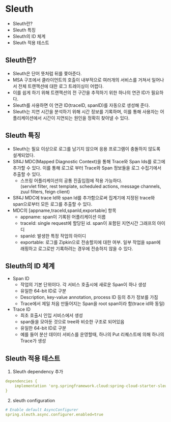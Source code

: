 # Sleuth 
* Sleuth란? 
* Sleuth 특징 
* Sleuth의 ID 체계
* Sleuth 적용 테스트 
 
## Sleuth란? 
* Sleuth은 단어 뜻처럼 뒤를 쫓아준다.
* MSA 구조에서 클라이언트의 호출이 내부적으로 여러개의 서비스를 거쳐서 일어나서 전체 트랜잭션에 대한 로그 트레이싱이 어렵다. 
* 이를 쉽게 하기 위해 트랜잭션의 전 구간을 추적하기 위한 하나의 연관 ID가 필요하다. 
* Sleuth를 사용하면 이 연관 ID(traceID, spanID)를 자동으로 생성해 준다. 
* Sleuth는 지연 시간을 분석하기 위해 시간 정보를 기록하며, 이를 통해 사용자는 어플리케이션에서 시간이 지연되는 원인을 정확히 찾아낼 수 있다. 
 
## Sleuth 특징 
* Sleuth는 필요 이상으로 로그를 남기지 않으며 응용 프로그램이 충돌하지 않도록 설계되었다. 
* Slf4J MDC(Mapped Diagnostic Context)을 통해 Trace와 Span Ids를 로그에 추가할 수 있다. 이를 통해 로그로 부터 Trace와 Span 정보들을 로그 수집기에서 추출할 수 있다. 
    * 스프링 어플리케이션의 공통 진출입점에 적용 가능하다.   
    (servlet filter, rest template, scheduled actions, message channels, zuul filters, feign client) 
* Slf4J MDC에 trace Id와 span Id를 추가함으로써 집계기에 지정된 trace와 span으로부터 모든 로그를 추출할 수 있다. 
* MDC의 [appname,traceId,spanId,exportable] 항목 
    * appname: span이 기록된 어플리케이션 이름 
    * traceId: single request에 할당된 id. span이 포함된 지연시간 그래프의 아이디 
    * spanId: 발생한 특정 작업의 아이디 
    * exportable: 로그를 Zipkin으로 전송할지에 대한 여부. 일부 작업을 span에 래핑하고 로그로만 기록하려는 경우에 전송하지 않을 수 있다. 

## Sleuth의 ID 체계 
* Span ID 
    * 작업의 기본 단위이다. 각 서비스 호출시에 새로운 Span이 하나 생성
    * 유일한 64-bit ID로 구분   
    * Description, key-value annotation, process ID 등의 추가 정보를 가짐 
    * Trace에서 제일 처음 만들어지는 Span을 root span이라 함(trace id와 동일) 
* Trace ID 
    * 최초 호출시 인입 서비스에서 생성  
    * span들을 모아둔 것으로 tree와 비슷한 구조로 되어있음 
    * 유일한 64-bit ID로 구분 
    * 예를 들어 분산 데이터 서비스를 운영할때, 하나의 Put 리퀘스트에 의해 하나의 Trace가 생성 
 
 
## Sleuth 적용 테스트 
1. Sleuth dependency 추가 
```yml 
dependencies { 
    implementation 'org.springframework.cloud:spring-cloud-starter-sleuth' 
} 
```
2. sleuth configuration
```yml
# Enable default AsyncConfigurer
spring.sleuth.async.configurer.enabled=true
```